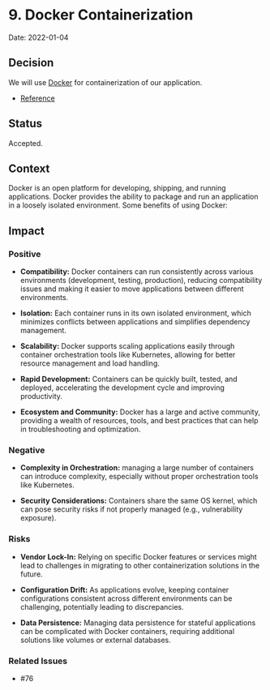 # 9. Docker Containerization

Date: 2022-01-04

## Decision

We will use [Docker](https://docs.docker.com/get-started/overview/) for containerization of our application.

- [Reference](https://docs.docker.com/get-started/overview/)

## Status

Accepted.

## Context

Docker is an open platform for developing, shipping, and running applications. Docker provides the ability to package and run an application in a loosely isolated environment. Some benefits of using Docker:


## Impact

### Positive

- **Compatibility:** Docker containers can run consistently across various environments (development, testing, production), reducing compatibility issues and making it easier to move applications between different environments.


- **Isolation:** Each container runs in its own isolated environment, which minimizes conflicts between applications and simplifies dependency management.


- **Scalability:** Docker supports scaling applications easily through container orchestration tools like Kubernetes, allowing for better resource management and load handling.


- **Rapid Development:** Containers can be quickly built, tested, and deployed, accelerating the development cycle and improving productivity.


- **Ecosystem and Community:** Docker has a large and active community, providing a wealth of resources, tools, and best practices that can help in troubleshooting and optimization.


### Negative

- **Complexity in Orchestration:** managing a large number of containers can introduce complexity, especially without proper orchestration tools like Kubernetes.


- **Security Considerations:** Containers share the same OS kernel, which can pose security risks if not properly managed (e.g., vulnerability exposure).


### Risks


- **Vendor Lock-In:** Relying on specific Docker features or services might lead to challenges in migrating to other containerization solutions in the future.
  

- **Configuration Drift:** As applications evolve, keeping container configurations consistent across different environments can be challenging, potentially leading to discrepancies.
  

- **Data Persistence:** Managing data persistence for stateful applications can be complicated with Docker containers, requiring additional solutions like volumes or external databases.


### Related Issues

- #76
